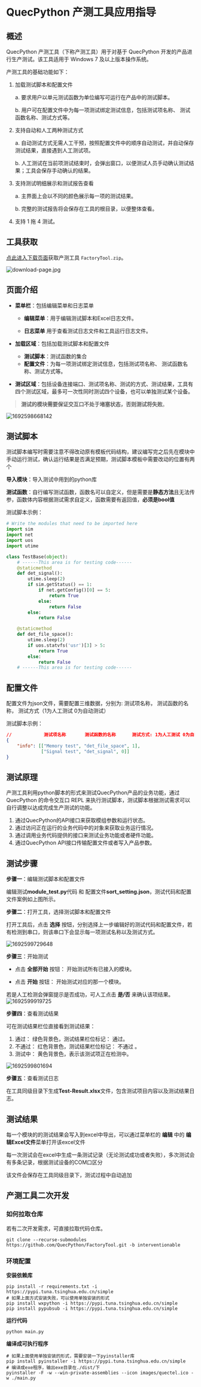 # QuecPython 产测工具应用指导

## 概述

QuecPython 产测工具（下称产测工具）用于对基于 QuecPython 开发的产品进行生产测试。该工具适用于 Windows 7 及以上版本操作系统。

产测工具的基础功能如下：

1. 加载测试脚本和配置文件

    a. 要求用户以单元测试函数为单位编写可运行在产品中的测试脚本。

    b. 用户可在配置文件中为每一项测试绑定测试信息，包括测试项名称、 测试函数名称、测试方式等。

2. 支持自动和人工两种测试方式

    a. 自动测试方式无需人工干预，按照配置文件中的顺序自动测试，并自动保存测试结果，直接遇到人工测试项。

    b. 人工测试在当前项测试结束时，会弹出窗口，以便测试人员手动确认测试结果；工具会保存手动确认的结果。

3. 支持测试明细展示和测试报告查看

    a. 主界面上会以不同的颜色展示每一项的测试结果。

    b. 完整的测试报告将会保存在工具的根目录，以便整体查看。

4. 支持 1 拖 4 测试。

## 工具获取

[点此进入下载页面](https://github.com/QuecPython/FactoryTool/releases)获取产测工具 `FactoryTool.zip`。

![download-page.jpg](./media/download-page.jpg)

## 页面介绍

- **菜单栏**：包括编辑菜单和日志菜单

    - **编辑菜单**：用于编辑测试脚本和Excel日志文件。

    - **日志菜单** 用于查看测试日志文件和工具运行日志文件。

- **加载区域**：包括加载测试脚本和配置文件
    - **测试脚本**：测试函数的集合
    - **配置文件**：为每一项测试绑定测试信息，包括测试项名称、 测试函数名称、测试方式等。

- **测试区域**：包括设备连接端口、测试项名称、测试的方式、测试结果，工具有四个测试区域，最多可一次性同时测试四个设备，也可以单独测试某个设备。

> **测试的模块需要保证交互口不处于堵塞状态，否则测试将失败**。

![1692598668142](./media/1692598668142.jpg)

## 测试脚本

测试脚本编写时需要注意不得改动原有模板代码结构，建议编写完之后先在模块中手动运行测试，确认运行结果是否满足预期，测试脚本模板中需要改动的位置有两个

**导入模块**：导入测试中用到的python库

**测试函数**：自行编写测试函数，函数名可以自定义，但是需要是**静态方法**且无法传参，函数体内容根据测试需求自定义，函数需要有返回值，**必须是bool值**

测试脚本示例：

```python
# Write the modules that need to be imported here
import sim
import net
import uos
import utime

class TestBase(object):
    # ------This area is for testing code------
    @staticmethod
    def det_signal():
        utime.sleep(2)
        if sim.getStatus() == 1:
            if net.getConfig()[0] == 5:
                return True
            else:
                return False
        else:
            return False

    @staticmethod
    def det_file_space():
        utime.sleep(2)
        if uos.statvfs('usr')[3] > 5:
            return True
        else:
            return False
    # ------This area is for testing code------
```

## 配置文件
配置文件为json文件，需要配置三维数据，分别为: 测试项名称， 测试函数的名称， 测试方式（1为人工测试 0为自动测试）

测试脚本示例：

```json
//            测试项名称       测试函数的名称      测试方式: 1为人工测试 0为自动测试
{
    "info": [["Memory test", "det_file_space", 1],
             ["Signal test", "det_signal", 0]]
}
```


## 测试原理

产测工具利用python脚本的形式来测试QuecPython产品的业务功能，通过 QuecPython 的命令交互口 REPL 来执行测试脚本，测试脚本根据测试需求可以自行调整以达成完成生产测试的功能。

1. 通过QuecPython的API接口来获取模组参数和运行状态。
2. 通过访问正在运行的业务代码中的对象来获取业务运行情况。
3. 通过调用业务代码提供的接口来测试业务功能或者硬件功能。
4. 通过QuecPython API接口传输配置文件或者写入产品参数。

## 测试步骤

**步骤一**：编辑测试脚本和配置文件

编辑测试**module_test.py**代码 和 配置文件**sort_setting.json**，测试代码和配置文件案例如上图所示。

**步骤二**：打开工具，选择测试脚本和配置文件

打开工具后，点击 **选择** 按钮，分别选择上一步编辑好的测试代码和配置文件，若有检测到串口，则该串口下会显示每一项测试名称以及测试方式。

![1692599729648](./media/1692599729648.jpg)

**步骤三**：开始测试

- 点击 **全部开始** 按钮： 开始测试所有已接入的模块。

- 点击 **开始** 按钮： 开始测试对应的那一个模块。

若是人工检测会弹窗提示是否成功，可人工点击 **是/否** 来确认该项结果。
![1692599919725](./media/1692599919725.jpg)

**步骤四**：查看测试结果

可在测试结果栏位直接看到测试结果：
1. 通过： 绿色背景色，测试结果栏位标记： 通过。
2. 不通过： 红色背景色，测试结果栏位标记： 不通过 。
3. 测试中： 黄色背景色，表示该测试项正在检测中。

![1692599801694](./media/1692599801694.jpg)

**步骤五**：查看测试日志

在工具同级目录下生成**Test-Result.xlsx**文件，包含测试项目内容以及测试结果日志。

## 测试结果

每一个模块的的测试结果会写入到excel中导出，可以通过菜单栏的 **编辑** 中的 **编辑Excel文件**菜单打开该excel文件

每一次测试会在excel中生成一条测试记录（无论测试成功或者失败），多次测试会有多条记录，根据测试设备的COM口区分

该文件会保存在工具同级目录下，测试过程中自动追加

## 产测工具二次开发

### 如何拉取仓库

若有二次开发需求，可直接拉取代码仓库。

```shell
git clone --recurse-submodules https://github.com/QuecPython/FactoryTool.git -b interventionable
```

### 环境配置

**安装依赖库**

```shell
pip install -r requirements.txt -i https://pypi.tuna.tsinghua.edu.cn/simple
# 如果上面方式安装失败，可以使用单独安装的形式
pip install wxpython -i https://pypi.tuna.tsinghua.edu.cn/simple
pip install pypubsub -i https://pypi.tuna.tsinghua.edu.cn/simple
```
**运行代码**

```shell
python main.py
```
**编译成可执行程序**

```shell
# 如果上面使用单独安装的形式，需要安装一下pyinstaller库
pip install pyinstaller -i https://pypi.tuna.tsinghua.edu.cn/simple
# 编译成exe程序，输出exe目录在./dist/下
pyinstaller -F -w --win-private-assemblies --icon images/quectel.ico -w ./main.py
```
